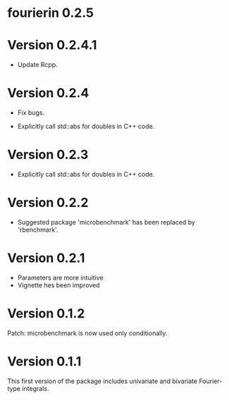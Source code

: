 # fourierin 0.2.5


# Version 0.2.4.1

- Update Rcpp.


# Version 0.2.4

- Fix bugs.

- Explicitly call std::abs for doubles in C++ code.

# Version 0.2.3

- Explicitly call std::abs for doubles in C++ code.


# Version 0.2.2

- Suggested package 'microbenchmark' has been replaced by 'rbenchmark'.

# Version 0.2.1

- Parameters are more intuitive
- Vignette hes been improved

# Version 0.1.2

Patch: microbenchmark is now used only conditionally.

# Version 0.1.1

This first version of the package includes univariate and bivariate
Fourier-type integrals.

